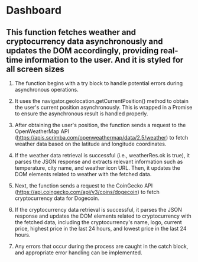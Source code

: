 # Dashboard 
## This function fetches weather and cryptocurrency data asynchronously and updates the DOM accordingly, providing real-time information to the user. And it is styled for all screen sizes

1. The function begins with a try block to handle potential errors during asynchronous operations.

2. It uses the navigator.geolocation.getCurrentPosition() method to obtain the user's current position asynchronously. This is wrapped in a Promise to ensure the asynchronous result is handled properly.

3. After obtaining the user's position, the function sends a request to the OpenWeatherMap API (https://apis.scrimba.com/openweathermap/data/2.5/weather) to fetch weather data based on the latitude and longitude coordinates.

4. If the weather data retrieval is successful (i.e., weatherRes.ok is true), it parses the JSON response and extracts relevant information such as temperature, city name, and weather icon URL. Then, it updates the DOM elements related to weather with the fetched data.

5. Next, the function sends a request to the CoinGecko API (https://api.coingecko.com/api/v3/coins/dogecoin) to fetch cryptocurrency data for Dogecoin.

6. If the cryptocurrency data retrieval is successful, it parses the JSON response and updates the DOM elements related to cryptocurrency with the fetched data, including the cryptocurrency's name, logo, current price, highest price in the last 24 hours, and lowest price in the last 24 hours.

7. Any errors that occur during the process are caught in the catch block, and appropriate error handling can be implemented.